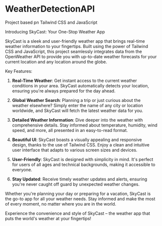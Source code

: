 # WeatherDetectionAPI
Project based pn Tailwind CSS and JavaScript


Introducing SkyCast: Your One-Stop Weather App

SkyCast is a sleek and user-friendly weather app that brings real-time weather information to your fingertips. Built using the power of Tailwind CSS and JavaScript, this project seamlessly integrates data from the OpenWeather API to provide you with up-to-date weather forecasts for your current location and any location around the globe.

Key Features:

1. **Real-Time Weather**: Get instant access to the current weather conditions in your area. SkyCast automatically detects your location, ensuring you're always prepared for the day ahead.

2. **Global Weather Search**: Planning a trip or just curious about the weather elsewhere? Simply enter the name of any city or location worldwide, and SkyCast will fetch the latest weather data for you.

3. **Detailed Weather Information**: Dive deeper into the weather with comprehensive details. Stay informed about temperature, humidity, wind speed, and more, all presented in an easy-to-read format.

4. **Beautiful UI**: SkyCast boasts a visually appealing and responsive design, thanks to the use of Tailwind CSS. Enjoy a clean and intuitive user interface that adapts to various screen sizes and devices.

5. **User-Friendly**: SkyCast is designed with simplicity in mind. It's perfect for users of all ages and technical backgrounds, making it accessible to everyone.

6. **Stay Updated**: Receive timely weather updates and alerts, ensuring you're never caught off guard by unexpected weather changes.

Whether you're planning your day or preparing for a vacation, SkyCast is the go-to app for all your weather needs. Stay informed and make the most of every moment, no matter where you are in the world.

Experience the convenience and style of SkyCast – the weather app that puts the world's weather at your fingertips!
